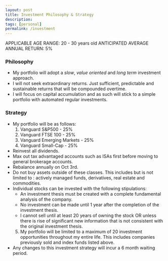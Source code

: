 ```yaml
---
layout: post
title: Investment Philosophy & Strategy
description:
tags: [personal]
permalink: /investment
---
```


APPLICABLE AGE RANGE: 20 - 30 years old
ANTICIPATED AVERAGE ANNUAL RETURN: 5%

### Philosophy
* My portfolio will adopt a *slow*, *value oriented* and *long term* investment approach.
* I will not seek extraordinary returns. Just sufficient, predictable and sustainable returns that will be compounded overtime.
* I will focus on capital accumulation and as such will stick to a simple portfolio with automated regular investments.

### Strategy
* My portfolio will be as follows:
    1. Vanguard S&P500 - 25%
    2. Vanguard FTSE 100 - 25%
    3. Vanguard Emerging Markets - 25%
    4. Vanguard Small-Cap - 25%
* Reinvest all dividends.
* Max out tax advantaged accounts such as ISAs first before moving to general brokerage accounts.
* Rebalance annually on Oct 3rd.
* Do not buy assets outside of these classes. This includes but is not limited to : actively managed funds, derivatives, real estate and commodities.
* Individual stocks can be invested with the following stipulations:
    * An investment thesis must be created with a complete fundamental analysis of the company.
    * No investment can be made until 1 year after the completion of the investment thesis.
    * I cannot sell until at least 20 years of owning the stock OR unless there is rise of significant new information that is not consistent with the original investment thesis.
    5. My portfolio will be limited to a maximum of 20 investment opportunities throughout my entire life. This includes companies previously sold and index funds listed above.
* Any changes to this investment strategy will incur a 6 month waiting period.
